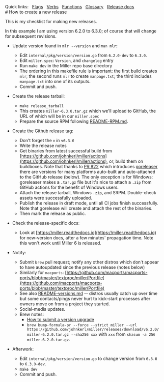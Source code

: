 <!---  PLEASE DO NOT EDIT DIRECTLY. EDIT THE .md.in FILE PLEASE. --->
<div>
<span class="quicklinks">
Quick links:
&nbsp;
<a class="quicklink" href="../reference-main-flag-list/index.html">Flags</a>
&nbsp;
<a class="quicklink" href="../reference-verbs/index.html">Verbs</a>
&nbsp;
<a class="quicklink" href="../reference-dsl-builtin-functions/index.html">Functions</a>
&nbsp;
<a class="quicklink" href="../glossary/index.html">Glossary</a>
&nbsp;
<a class="quicklink" href="../release-docs/index.html">Release docs</a>
</span>
</div>
# How to create a new release

This is my checklist for making new releases.

In this example I am using version 6.2.0 to 6.3.0; of course that will change for subsequent revisions.

* Update version found in `mlr --version` and `man mlr`:

    * Edit `internal/pkg/version/version.go` from `6.2.0-dev` to `6.3.0`.
    * Edit `miller.spec`: `Version`, and `changelog` entry
    * Run `make dev` in the Miller repo base directory
    * The ordering in this makefile rule is important: the first build creates `mlr`; the second runs `mlr` to create `manpage.txt`; the third includes `manpage.txt` into one of its outputs.
    * Commit and push.

* Create the release tarball:

    * `make release_tarball`
    * This creates `miller-6.3.0.tar.gz` which we'll upload to GitHub, the URL of which will be in our `miller.spec`
    * Prepare the source RPM following [README-RPM.md](https://github.com/johnkerl/miller/blob/main/README-RPM.md).

* Create the Github release tag:

    * Don't forget the `v` in `v6.3.0`
    * Write the release notes
    * Get binaries from latest successful build from [https://github.com/johnkerl/miller/actions](https://github.com/johnkerl/miller/actions), or, build them on buildboxes. Note that thanks to [PR 822](https://github.com/johnkerl/miller/pull/822) which introduces [goreleaser](https://github.com/johnkerl/miller/blob/main/.goreleaser.yml) there are versions for many platforms auto-built and auto-attached to the GitHub release (below). The only exception is for Windows: goreleaser makes a `.tar.gz` file but it's nice to attach a `.zip` from GitHub actions for the benefit of Windows users.
    * Attach the release tarball, Windows `.zip`, and SRPM. Double-check assets were successfully uploaded.
    * Publish the release in draft mode, until all CI jobs finish successfully. Note that gorelease will create and attach the rest of the binaries.
    * Then mark the release as public.

* Check the release-specific docs:

    * Look at [https://miller.readthedocs.io](https://miller.readthedocs.io) for new-version docs, after a few minutes' propagation time. Note this won't work until Miller 6 is released.

* Notify:

    * Submit `brew` pull request; notify any other distros which don't appear to have autoupdated since the previous release (notes below)
    * Similarly for `macports`: [https://github.com/macports/macports-ports/blob/master/textproc/miller/Portfile](https://github.com/macports/macports-ports/blob/master/textproc/miller/Portfile)
    * See also [README-versions.md](https://github.com/johnkerl/miller/blob/main/README-versions.md) -- distros usually catch up over time but some contacts/pings never hurt to kick-start processes after owners move on from a project they started.
    * Social-media updates.
    * Brew notes:
      * [How to submit a version upgrade](https://github.com/Homebrew/homebrew-core/blob/HEAD/CONTRIBUTING.md#to-submit-a-version-upgrade-for-the-foo-formula)
      * `brew bump-formula-pr --force --strict miller --url https://github.com/johnkerl/miller/releases/download/v6.2.0/miller-6.2.0.tar.gz --sha256 xxx` with `xxx` from `shasum -a 256 miller-6.2.0.tar.gz`.

* Afterwork:

    * Edit `internal/pkg/version/version.go` to change version from `6.3.0` to `6.3.0-dev`.
    * `make dev`
    * Commit and push.
